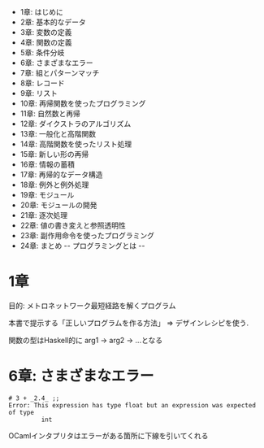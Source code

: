 * 1章: はじめに
* 2章: 基本的なデータ
* 3章: 変数の定義
* 4章: 関数の定義
* 5章: 条件分岐
* 6章: さまざまなエラー
* 7章: 組とパターンマッチ
* 8章: レコード
* 9章: リスト
* 10章: 再帰関数を使ったプログラミング
* 11章: 自然数と再帰
* 12章: ダイクストラのアルゴリズム
* 13章: 一般化と高階関数
* 14章: 高階関数を使ったリスト処理
* 15章: 新しい形の再帰
* 16章: 情報の蓄積
* 17章: 再帰的なデータ構造
* 18章: 例外と例外処理
* 19章: モジュール
* 20章: モジュールの開発
* 21章: 逐次処理
* 22章: 値の書き変えと参照透明性
* 23章: 副作用命令を使ったプログラミング
* 24章: まとめ -- プログラミングとは --


1章
======================

目的: メトロネットワーク最短経路を解くプログラム

本書で提示する「正しいプログラムを作る方法」
  => デザインレシピを使う.

関数の型はHaskell的に arg1 -> arg2 -> ...となる


6章: さまざまなエラー
========================

```
# 3 + _2.4_ ;;
Error: This expression has type float but an expression was expected of type
         int
```

OCamlインタプリタはエラーがある箇所に下線を引いてくれる



